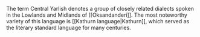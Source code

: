 The term Central Yarlish denotes a group of closely related dialects spoken in the Lowlands and Midlands of [[Oksandanderi]]. 
The most noteworthy variety of this language is [[Kathurn language|Kathurn]], which served as the literary standard language for many centuries. 